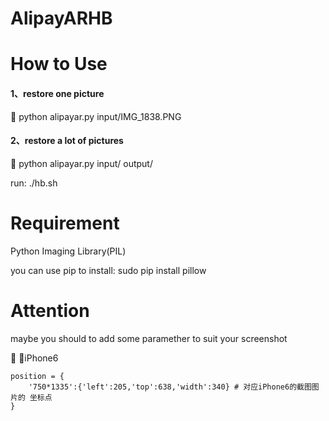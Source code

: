 # AlipayARHB

# How to Use

#### 1、restore one picture
🌰  python alipayar.py input/IMG_1838.PNG
#### 2、restore a lot of pictures
🌰  python alipayar.py input/ output/

run:
./hb.sh

# Requirement
Python Imaging Library(PIL)

you can use pip to install:
sudo pip install pillow

# Attention

maybe you should to add some paramether to suit your screenshot

🌰  📱iPhone6

```
position = {
    '750*1335':{'left':205,'top':638,'width':340} # 对应iPhone6的截图图片的 坐标点
}
```


